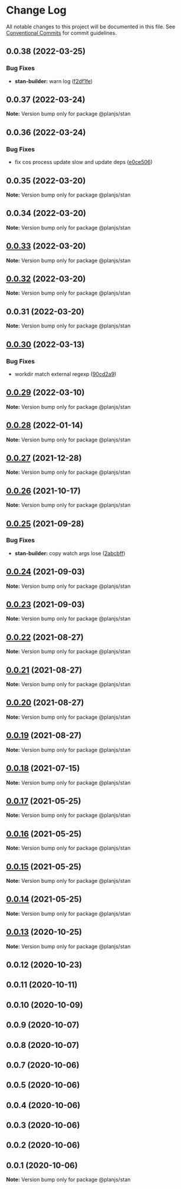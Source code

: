 # Change Log

All notable changes to this project will be documented in this file.
See [Conventional Commits](https://conventionalcommits.org) for commit guidelines.

## 0.0.38 (2022-03-25)


### Bug Fixes

* **stan-builder:** warn log ([f2df1fe](https://github.com/planjs/stan/commit/f2df1fe56bfd81d561f5267e9f8d0c6a69e9402f))





## 0.0.37 (2022-03-24)

**Note:** Version bump only for package @planjs/stan





## 0.0.36 (2022-03-24)


### Bug Fixes

* fix cos process update slow and update deps ([e0ce506](https://github.com/planjs/stan/commit/e0ce506e21bf3044753d2ae081a094bdd3adf68a))





## 0.0.35 (2022-03-20)

**Note:** Version bump only for package @planjs/stan





## 0.0.34 (2022-03-20)

**Note:** Version bump only for package @planjs/stan





## [0.0.33](https://github.com/planjs/stan/compare/@planjs/stan@0.0.32...@planjs/stan@0.0.33) (2022-03-20)

**Note:** Version bump only for package @planjs/stan





## [0.0.32](https://github.com/planjs/stan/compare/@planjs/stan@0.0.30...@planjs/stan@0.0.32) (2022-03-20)

**Note:** Version bump only for package @planjs/stan





## 0.0.31 (2022-03-20)

**Note:** Version bump only for package @planjs/stan





## [0.0.30](https://github.com/planjs/stan/compare/@planjs/stan@0.0.28...@planjs/stan@0.0.30) (2022-03-13)


### Bug Fixes

* workdir match external regexp ([90cd2a9](https://github.com/planjs/stan/commit/90cd2a933f6499830fee6c1c5b3720bcad3adab3))





## [0.0.29](https://github.com/planjs/stan/compare/@planjs/stan@0.0.27...@planjs/stan@0.0.29) (2022-03-10)

**Note:** Version bump only for package @planjs/stan





## [0.0.28](https://github.com/planjs/stan/compare/@planjs/stan@0.0.26...@planjs/stan@0.0.28) (2022-01-14)

**Note:** Version bump only for package @planjs/stan





## [0.0.27](https://github.com/planjs/stan/compare/@planjs/stan@0.0.25...@planjs/stan@0.0.27) (2021-12-28)

**Note:** Version bump only for package @planjs/stan





## [0.0.26](https://github.com/planjs/stan/compare/@planjs/stan@0.0.24...@planjs/stan@0.0.26) (2021-10-17)

**Note:** Version bump only for package @planjs/stan





## [0.0.25](https://github.com/planjs/stan/compare/@planjs/stan@0.0.22...@planjs/stan@0.0.25) (2021-09-28)


### Bug Fixes

* **stan-builder:** copy watch args lose ([2abcbff](https://github.com/planjs/stan/commit/2abcbff6fa53b8995bd728d386dd227fd6288938))





## [0.0.24](https://github.com/planjs/stan/compare/@planjs/stan@0.0.23...@planjs/stan@0.0.24) (2021-09-03)

**Note:** Version bump only for package @planjs/stan





## [0.0.23](https://github.com/planjs/stan/compare/@planjs/stan@0.0.18...@planjs/stan@0.0.23) (2021-09-03)

**Note:** Version bump only for package @planjs/stan





## [0.0.22](https://github.com/planjs/stan/compare/@planjs/stan@0.0.21...@planjs/stan@0.0.22) (2021-08-27)

**Note:** Version bump only for package @planjs/stan





## [0.0.21](https://github.com/planjs/stan/compare/@planjs/stan@0.0.20...@planjs/stan@0.0.21) (2021-08-27)

**Note:** Version bump only for package @planjs/stan





## [0.0.20](https://github.com/planjs/stan/compare/@planjs/stan@0.0.19...@planjs/stan@0.0.20) (2021-08-27)

**Note:** Version bump only for package @planjs/stan





## [0.0.19](https://github.com/planjs/stan/compare/@planjs/stan@0.0.17...@planjs/stan@0.0.19) (2021-08-27)

**Note:** Version bump only for package @planjs/stan





## [0.0.18](https://github.com/planjs/stan/compare/@planjs/stan@0.0.13...@planjs/stan@0.0.18) (2021-07-15)

**Note:** Version bump only for package @planjs/stan





## [0.0.17](https://github.com/planjs/stan/compare/@planjs/stan@0.0.16...@planjs/stan@0.0.17) (2021-05-25)

**Note:** Version bump only for package @planjs/stan





## [0.0.16](https://github.com/planjs/stan/compare/@planjs/stan@0.0.15...@planjs/stan@0.0.16) (2021-05-25)

**Note:** Version bump only for package @planjs/stan





## [0.0.15](https://github.com/planjs/stan/compare/@planjs/stan@0.0.14...@planjs/stan@0.0.15) (2021-05-25)

**Note:** Version bump only for package @planjs/stan





## [0.0.14](https://github.com/planjs/stan/compare/@planjs/stan@0.0.13...@planjs/stan@0.0.14) (2021-05-25)

**Note:** Version bump only for package @planjs/stan





## [0.0.13](https://github.com/planjs/stan/compare/@planjs/stan@0.0.12...@planjs/stan@0.0.13) (2020-10-25)

**Note:** Version bump only for package @planjs/stan





## 0.0.12 (2020-10-23)



## 0.0.11 (2020-10-11)



## 0.0.10 (2020-10-09)



## 0.0.9 (2020-10-07)



## 0.0.8 (2020-10-07)



## 0.0.7 (2020-10-06)



## 0.0.5 (2020-10-06)



## 0.0.4 (2020-10-06)



## 0.0.3 (2020-10-06)



## 0.0.2 (2020-10-06)



## 0.0.1 (2020-10-06)

**Note:** Version bump only for package @planjs/stan
